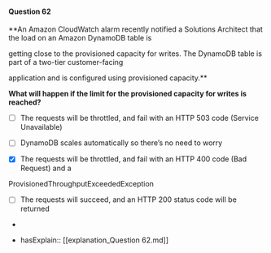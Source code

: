 #### Question  62


**An Amazon CloudWatch alarm recently notified a Solutions Architect that the load on an Amazon DynamoDB table is

getting close to the provisioned capacity for writes. The DynamoDB table is part of a two-tier customer-facing

application and is configured using provisioned capacity.**


**What will happen if the limit for the provisioned capacity for writes is reached?**


- [ ] The requests will be throttled, and fail with an HTTP 503 code (Service Unavailable)


- [ ] DynamoDB scales automatically so there’s no need to worry


- [x] The requests will be throttled, and fail with an HTTP 400 code (Bad Request) and a

ProvisionedThroughputExceededException


- [ ] The requests will succeed, and an HTTP 200 status code will be returned


*

- hasExplain:: [[explanation_Question  62.md]]